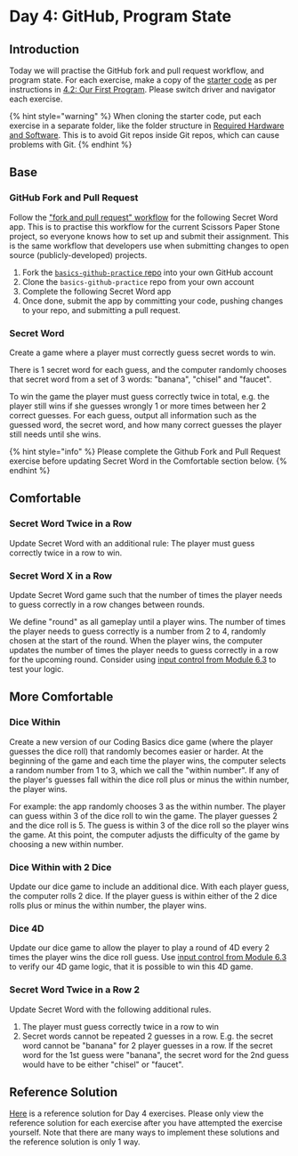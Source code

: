 # Day 4: GitHub, Program State

## Introduction

Today we will practise the GitHub fork and pull request workflow, and program state. For each exercise, make a copy of the [starter code](https://github.com/rocketacademy/basics-starter-code) as per instructions in [4.2: Our First Program](../3-basic-data-manipulation/4.2-our-first-program.md#setup). Please switch driver and navigator each exercise.

{% hint style="warning" %}
When cloning the starter code, put each exercise in a separate folder, like the folder structure in [Required Hardware and Software](../course-logistics/required-hardware-and-software.md#folder-structure-for-basics). This is to avoid Git repos inside Git repos, which can cause problems with Git.
{% endhint %}

## Base

### GitHub Fork and Pull Request

Follow the ["fork and pull request" workflow](../7-github/7.1-github-fork-and-pull-request.md#cheatsheet) for the following Secret Word app. This is to practise this workflow for the current Scissors Paper Stone project, so everyone knows how to set up and submit their assignment. This is the same workflow that developers use when submitting changes to open source (publicly-developed) projects.

1. Fork the [`basics-github-practice` repo](https://github.com/rocketacademy/basics-github-practice) into your own GitHub account
2. Clone the `basics-github-practice` repo from your own account
3. Complete the following Secret Word app
4. Once done, submit the app by committing your code, pushing changes to your repo, and submitting a pull request.

### Secret Word

Create a game where a player must correctly guess secret words to win.

There is 1 secret word for each guess, and the computer randomly chooses that secret word from a set of 3 words: "banana", "chisel" and "faucet".

To win the game the player must guess correctly twice in total, e.g. the player still wins if she guesses wrongly 1 or more times between her 2 correct guesses. For each guess, output all information such as the guessed word, the secret word, and how many correct guesses the player still needs until she wins.

{% hint style="info" %}
Please complete the Github Fork and Pull Request exercise before updating Secret Word in the Comfortable section below.
{% endhint %}

## Comfortable

### Secret Word Twice in a Row

Update Secret Word with an additional rule: The player must guess correctly twice in a row to win.

### Secret Word X in a Row

Update Secret Word game such that the number of times the player needs to guess correctly in a row changes between rounds.

We define "round" as all gameplay until a player wins. The number of times the player needs to guess correctly is a number from 2 to 4, randomly chosen at the start of the round. When the player wins, the computer updates the number of times the player needs to guess correctly in a row for the upcoming round. Consider using [input control from Module 6.3](../6-conditional-logic/6.3-boolean-and-not.md#code-control) to test your logic.

## More Comfortable

### Dice Within

Create a new version of our Coding Basics dice game (where the player guesses the dice roll) that randomly becomes easier or harder. At the beginning of the game and each time the player wins, the computer selects a random number from 1 to 3, which we call the "within number". If any of the player's guesses fall within the dice roll plus or minus the within number, the player wins.

For example: the app randomly chooses 3 as the within number. The player can guess within 3 of the dice roll to win the game. The player guesses 2 and the dice roll is 5. The guess is within 3 of the dice roll so the player wins the game. At this point, the computer adjusts the difficulty of the game by choosing a new within number.

### Dice Within with 2 Dice

Update our dice game to include an additional dice. With each player guess, the computer rolls 2 dice. If the player guess is within either of the 2 dice rolls plus or minus the within number, the player wins.

### Dice 4D

Update our dice game to allow the player to play a round of 4D every 2 times the player wins the dice roll guess. Use [input control from Module 6.3](../6-conditional-logic/6.3-boolean-and-not.md#code-control) to verify our 4D game logic, that it is possible to win this 4D game.

### Secret Word Twice in a Row 2

Update Secret Word with the following additional rules.

1. The player must guess correctly twice in a row to win
2. Secret words cannot be repeated 2 guesses in a row. E.g. the secret word cannot be "banana" for 2 player guesses in a row. If the secret word for the 1st guess were "banana", the secret word for the 2nd guess would have to be either "chisel" or "faucet".

## Reference Solution

[Here](https://github.com/rocketacademy/basics-starter-code/blob/day4/script.js) is a reference solution for Day 4 exercises. Please only view the reference solution for each exercise after you have attempted the exercise yourself. Note that there are many ways to implement these solutions and the reference solution is only 1 way.
